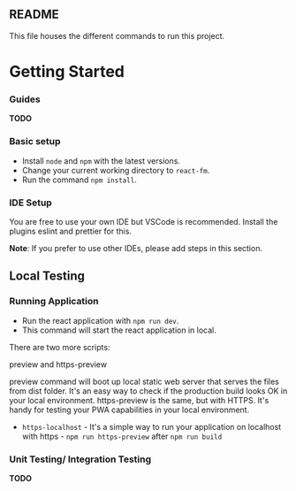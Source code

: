 ## README

This file houses the different commands to run this project.

# Getting Started

### Guides

**TODO**

### Basic setup

- Install `node` and `npm` with the latest versions.
- Change your current working directory to `react-fm`.
- Run the command `npm install`.

### IDE Setup

You are free to use your own IDE but VSCode is recommended. Install the plugins eslint and prettier for this.

**Note**: If you prefer to use other IDEs, please add steps in this section.

## Local Testing

### Running Application

- Run the react application with `npm run dev`.
- This command will start the react application in local.

There are two more scripts:

preview and https-preview

preview command will boot up local static web server that serves the files from dist folder. It's an easy way to check if the production build looks OK in your local environment.
https-preview is the same, but with HTTPS. It's handy for testing your PWA capabilities in your local environment.

- `https-localhost` - It's a simple way to run your application on localhost with https - `npm run https-preview` after `npm run build`

### Unit Testing/ Integration Testing

**TODO**
